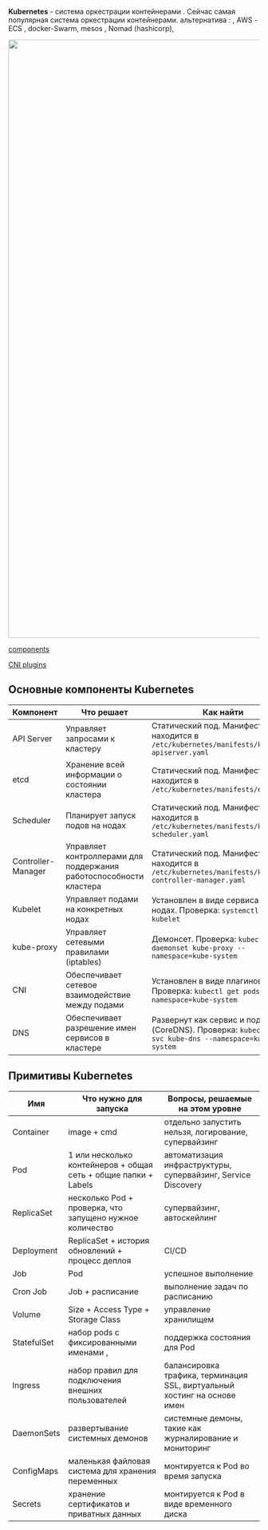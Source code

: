 **Kubernetes**  - система оркестрации контейнерами . Сейчас самая популярная система оркестрации контейнерами.
альтернатива : , AWS -ECS ,  docker-Swarm, mesos , Nomad (hashicorp),


<p align="center">
    <a href="https://github.com/ViktorUJ/cks/blob/dkt_ckad_01/selfStudy/dkt/ckad/01/README.MD"><img src="https://kubernetes.io/images/docs/components-of-kubernetes.svg" width="1200" height="1200" alt="SRE Learning Platform"/></a>
</p>

[components](https://kubernetes.io/docs/concepts/overview/components/)

[CNI plugins](https://kubernetes.io/docs/concepts/cluster-administration/networking/#cni)

## Основные компоненты  Kubernetes

| Компонент         | Что решает                                                | Как найти                                                       |
|-------------------|-----------------------------------------------------------|-----------------------------------------------------------------|
| API Server        | Управляет запросами к кластеру                             | Статический под. Манифест находится в `/etc/kubernetes/manifests/kube-apiserver.yaml` |
| etcd              | Хранение всей информации о состоянии кластера              | Статический под. Манифест находится в `/etc/kubernetes/manifests/etcd.yaml` |
| Scheduler         | Планирует запуск подов на нодах                            | Статический под. Манифест находится в `/etc/kubernetes/manifests/kube-scheduler.yaml` |
| Controller-Manager| Управляет контроллерами для поддержания работоспособности кластера | Статический под. Манифест находится в `/etc/kubernetes/manifests/kube-controller-manager.yaml` |
| Kubelet           | Управляет подами на конкретных нодах                       | Установлен в виде сервиса на нодах. Проверка: `systemctl status kubelet` |
| kube-proxy        | Управляет сетевыми правилами (iptables)                    | Демонсет. Проверка: `kubectl get daemonset kube-proxy --namespace=kube-system` |
| CNI               | Обеспечивает сетевое взаимодействие между подами           | Установлен в виде плагинов. Проверка: `kubectl get pods --namespace=kube-system` |
| DNS               | Обеспечивает разрешение имен сервисов в кластере           | Развернут как сервис и под (CoreDNS). Проверка: `kubectl get svc kube-dns --namespace=kube-system` |



## Примитивы Kubernetes

| Имя         | Что нужно для запуска                                          | Вопросы, решаемые на этом уровне                                               |
|-------------|----------------------------------------------------------------|--------------------------------------------------------------------------------|
| Container   | image + cmd                                                    | отдельно запустить нельзя, логирование, супервайзинг                           |
| Pod         | 1 или несколько контейнеров + общая сеть + общие папки + Labels | автоматизация инфраструктуры, супервайзинг, Service Discovery                  |
| ReplicaSet  | несколько Pod + проверка, что запущено нужное количество       | супервайзинг, автоскейлинг                                                     |
| Deployment  | ReplicaSet + история обновлений + процесс деплоя               | CI/CD                                                                         |
| Job         | Pod                                                            | успешное выполнение                                                           |
| Cron Job    | Job + расписание                                               | выполнение задач по расписанию                                                |
| Volume      | Size + Access Type + Storage Class                             | управление хранилищем                                                          |
| StatefulSet | набор pods  c фиксированными именами ,                         | поддержка состояния для Pod                                                   |
| Ingress     | набор правил для подключения внешних пользователей             | балансировка трафика, терминация SSL, виртуальный хостинг на основе имен       |
| DaemonSets  | развертывание системных демонов                                | системные демоны, такие как журналирование и мониторинг                        |
| ConfigMaps  | маленькая файловая система для хранения переменных             | монтируется к Pod во время запуска                                             |
| Secrets     | хранение сертификатов и приватных данных                       | монтируется к Pod в виде временного диска                                      |
